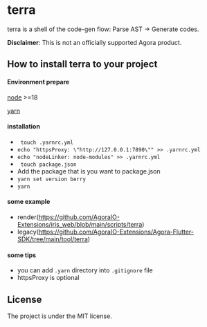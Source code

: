 # terra

terra is a shell of the code-gen flow: Parse AST -> Generate codes.

**Disclaimer**: This is not an officially supported Agora product.

## How to install terra to your project

#### Environment prepare

[node](https://nodejs.org/en/download) >=18

[yarn](https://classic.yarnpkg.com/lang/en/docs/install/#mac-stable)

#### installation

- ``` touch .yarnrc.yml```
- ```echo "httpsProxy: \"http://127.0.0.1:7890\"" >> .yarnrc.yml```
- ```echo "nodeLinker: node-modules" >> .yarnrc.yml```
- ``` touch package.json```
- Add the package that is you want to package.json
- ```yarn set version berry```
- ```yarn```

#### some example
- render(https://github.com/AgoraIO-Extensions/iris_web/blob/main/scripts/terra)
- legacy(https://github.com/AgoraIO-Extensions/Agora-Flutter-SDK/tree/main/tool/terra)

#### some tips

- you can add `.yarn` directory into `.gitignore` file
- httpsProxy is optional

## License

The project is under the MIT license.
